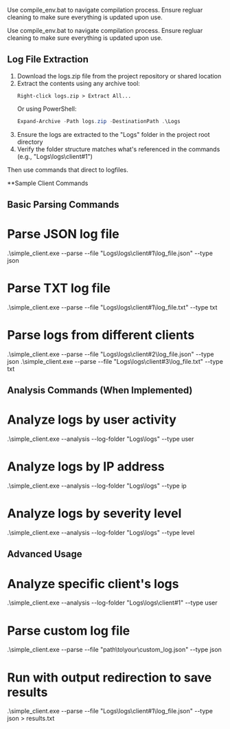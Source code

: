 Use compile_env.bat to navigate compilation process. Ensure regluar cleaning to make sure everything is updated upon use. 

Use compile_env.bat to navigate compilation process. Ensure regluar cleaning to make sure everything is updated upon use. 

## Log File Extraction
1. Download the logs.zip file from the project repository or shared location
2. Extract the contents using any archive tool:
   ```
   Right-click logs.zip > Extract All... 
   ```
   Or using PowerShell:
   ```powershell
   Expand-Archive -Path logs.zip -DestinationPath .\Logs
   ```
3. Ensure the logs are extracted to the "Logs" folder in the project root directory
4. Verify the folder structure matches what's referenced in the commands (e.g., "Logs\logs\client#1\")


Then use commands that direct to logfiles.

**Sample Client Commands

## Basic Parsing Commands

# Parse JSON log file
.\simple_client.exe --parse --file "Logs\logs\client#1\log_file.json" --type json

# Parse TXT log file
.\simple_client.exe --parse --file "Logs\logs\client#1\log_file.txt" --type txt

# Parse logs from different clients
.\simple_client.exe --parse --file "Logs\logs\client#2\log_file.json" --type json
.\simple_client.exe --parse --file "Logs\logs\client#3\log_file.txt" --type txt


## Analysis Commands (When Implemented)

# Analyze logs by user activity
.\simple_client.exe --analysis --log-folder "Logs\logs" --type user

# Analyze logs by IP address
.\simple_client.exe --analysis --log-folder "Logs\logs" --type ip

# Analyze logs by severity level
.\simple_client.exe --analysis --log-folder "Logs\logs" --type level


## Advanced Usage

# Analyze specific client's logs
.\simple_client.exe --analysis --log-folder "Logs\logs\client#1" --type user

# Parse custom log file
.\simple_client.exe --parse --file "path\to\your\custom_log.json" --type json

# Run with output redirection to save results
.\simple_client.exe --parse --file "Logs\logs\client#1\log_file.json" --type json > results.txt